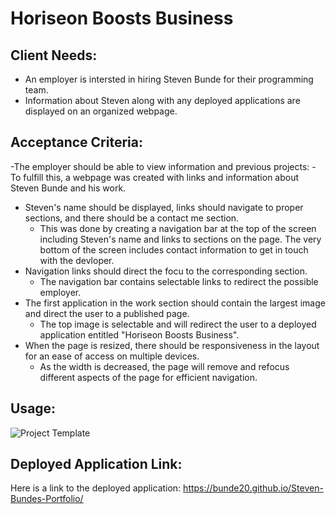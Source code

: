 # Horiseon Boosts Business

## Client Needs:
- An employer is intersted in hiring Steven Bunde for their programming team.
- Information about Steven along with any deployed applications are displayed on an organized webpage.

## Acceptance Criteria:
-The employer should be able to view information and previous projects:
    - To fulfill this, a webpage was created with links and information about Steven Bunde and his work.
- Steven's name should be displayed, links should navigate to proper sections, and there should be a contact me section.
    - This was done by creating a navigation bar at the top of the screen including Steven's name and links to sections on the page. The very bottom of the screen includes contact information to get in touch with the devloper.
- Navigation links should direct the focu to the corresponding section.
    - The navigation bar contains selectable links to redirect the possible employer.
- The first application in the work section should contain the largest image and direct the user to a published page.
    - The top image is selectable and will redirect the user to a deployed application entitled "Horiseon Boosts Business".
- When the page is resized, there should be responsiveness in the layout for an ease of access on multiple devices.
    - As the width is decreased, the page will remove and refocus different aspects of the page for efficient navigation.

## Usage:
![Project Template](https://github.com/Bunde20/Steven-Bundes-Portfolio/assets/135177057/8c1c5924-51bc-4cfa-ad72-a19b5c6d72a2)

## Deployed Application Link:
Here is a link to the deployed application: https://bunde20.github.io/Steven-Bundes-Portfolio/

